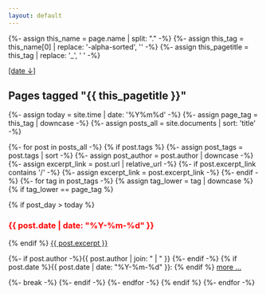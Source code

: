 ```yaml
---
layout: default
---
```


{%- assign this_name = page.name | split: "." -%}
{%- assign this_tag = this_name[0] | replace: '-alpha-sorted', '' -%}
{%- assign this_pagetitle = this_tag | replace: '_', ' ' -%}

<div id="listpage_headline_wrapper">
	<div id="listpage_sortmarker">
		<a href="{{this_tag}}-date-sorted.html">[date &darr;]</a>
	</div>
	<div id="listpage_headline">
		<h2 class="page_title">Pages tagged "{{ this_pagetitle  }}"</h2>
	</div>
</div>

{%- assign today = site.time | date: '%Y%m%d' -%}
{%- assign page_tag = this_tag | downcase -%}
{%- assign posts_all = site.documents | sort: 'title' -%}

{%- for post in posts_all -%}
  {% if post.tags %}
    {%- assign post_tags = post.tags | sort -%}
    {%- assign post_author = post.author | downcase -%}
    {%- assign excerpt_link = post.url | relative_url -%}
    {%- if post.excerpt_link contains '/' -%}
      {%- assign excerpt_link = post.excerpt_link -%}
    {%- endif -%}
    {%- for tag in post_tags -%}
      {% assign tag_lower = tag | downcase %}
      {% if tag_lower == page_tag %}
<div class="excerpt">
        {% if post_day > today %}
  <h3 style="color: red">{{ post.date | date: "%Y-%m-%d" }}</h3>
        {% endif %}
<a href="{{ excerpt_link }}">{{ post.excerpt }}</a>
  <p class="footnote">
      {%- if post.author -%}{{ post.author | join: " | " }}&nbsp;{%- endif -%}
      {% if post.date %}{{ post.date | date: "%Y-%m-%d" }}: {% endif %}
      <a href="{{ excerpt_link }}">more ...</a>
  </p>
</div>
        {%- break -%}
      {%- endif -%}
    {%- endfor -%}
  {% endif %}
{%- endfor -%}
